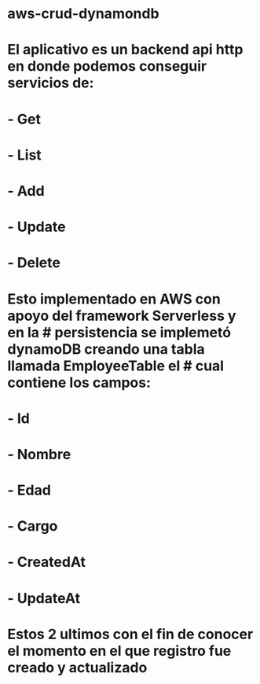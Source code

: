 # aws-crud-dynamondb

# El aplicativo es un backend api http en donde podemos conseguir servicios de:
# 
# - Get
# - List
# - Add
# - Update
# - Delete
# 
# Esto implementado en AWS con apoyo del framework Serverless y en la # persistencia se implemetó dynamoDB creando una tabla llamada EmployeeTable el # cual contiene los campos:
# 
# - Id
# - Nombre
# - Edad
# - Cargo
# - CreatedAt
# - UpdateAt
# 
# Estos 2 ultimos con el fin de conocer el momento en el que registro fue creado y actualizado